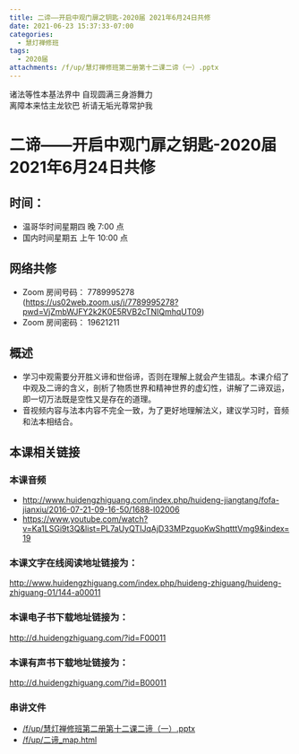 ```yaml
---
title: 二谛——开启中观门扉之钥匙-2020届 2021年6月24日共修
date: 2021-06-23 15:37:33-07:00
categories:
  - 慧灯禅修班
tags:
  - 2020届
attachments: /f/up/慧灯禅修班第二册第十二课二谛（一）.pptx
---
```

诸法等性本基法界中 自现圆满三身游舞力  
离障本来怙主龙钦巴 祈请无垢光尊常护我

# 二谛——开启中观门扉之钥匙-2020届 2021年6月24日共修

## 时间：
  - 温哥华时间星期四 晚 7:00 点
  - 国内时间星期五 上午 10:00 点

## 网络共修
  - Zoom 房间号码： 7789995278 (<https://us02web.zoom.us/j/7789995278?pwd=VjZmbWJFY2k2K0E5RVB2cTNIQmhqUT09>)
  - Zoom 房间密码： 19621211

## 概述

- 学习中观需要分开胜义谛和世俗谛，否则在理解上就会产生错乱。本课介绍了中观及二谛的含义，剖析了物质世界和精神世界的虚幻性，讲解了二谛双运，即一切万法既是空性又是存在的道理。
- 音视频内容与法本内容不完全一致，为了更好地理解法义，建议学习时，音频和法本相结合。

## 本课相关链接

### 本课音频

- <http://www.huidengzhiguang.com/index.php/huideng-jiangtang/fofa-jianxiu/2016-07-21-09-16-50/1688-l02006>
- <https://www.youtube.com/watch?v=Ka1LSGi9t3Q&list=PL7aUyQTIJqAjD33MPzguoKwShqtttVmg9&index=19>

### 本课文字在线阅读地址链接为：

<http://www.huidengzhiguang.com/index.php/huideng-zhiguang/huideng-zhiguang-01/144-a00011>

### 本课电子书下载地址链接为：

<http://d.huidengzhiguang.com/?id=F00011>

### 本课有声书下载地址链接为：

<http://d.huidengzhiguang.com/?id=B00011>

### 串讲文件

- [/f/up/慧灯禅修班第二册第十二课二谛（一）.pptx](https://hdvblob.blob.core.windows.net/hdv/f/up/慧灯禅修班第二册第十二课二谛（一）.pptx)
- [/f/up/二谛_map.html](https://hdvblob.blob.core.windows.net/hdv/f/up/二谛_map.html)